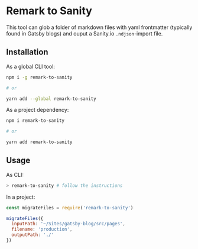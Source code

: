 # Remark to Sanity

This tool can glob a folder of markdown files with yaml frontmatter (typically found in Gatsby blogs) and ouput a Sanity.io `.ndjson`-import file.


## Installation

As a global CLI tool:

```sh
npm i -g remark-to-sanity

# or

yarn add --global remark-to-sanity
```

As a project dependency:

```sh
npm i remark-to-sanity

# or

yarn add remark-to-sanity
```




## Usage

As CLI:
```sh
> remark-to-sanity # follow the instructions
```

In a project:
```js
const migrateFiles = require('remark-to-sanity')

migrateFiles({
  inputPath: '~/Sites/gatsby-blog/src/pages',
  filename: 'production',
  outputPath: './'
})
```